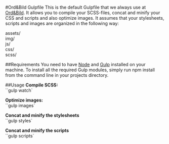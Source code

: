 #Ord&Bild Gulpfile
This is the default Gulpfile that we always use at [Ord&Bild](http://ordbild.se "Ord&Bild").
It allows you to compile your SCSS-files, concat and minify your CSS and scripts and also optimize images.
It assumes that your stylesheets, scripts and images are organized in the following way:

assets/  
	img/  
	js/  
	css/  
	scss/  

##Requirements
You need to have [Node](http://nodejs.org) and [Gulp](http://gulpjs.com) installed on your machine.
To install all the required Gulp modules, simply run 
npm install
from the command line in your projects directory. 

##Usage
**Compile SCSS:**  
``gulp watch`

**Optimize images:**  
``gulp images`

**Concat and minify the stylesheets**  
``gulp styles`

**Concat and minify the scripts**  
``gulp scripts`

